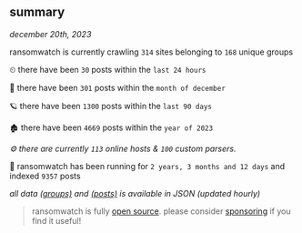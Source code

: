 
## summary
_december 20th, 2023_

ransomwatch is currently crawling `314` sites belonging to `168` unique groups

⏲ there have been `30` posts within the `last 24 hours`

🦈 there have been `301` posts within the `month of december`

🪐 there have been `1300` posts within the `last 90 days`

🏚 there have been `4669` posts within the `year of 2023`

_⚙️ there are currently `113` online hosts & `100` custom parsers._

🦕 ransomwatch has been running for `2 years, 3 months and 12 days` and indexed `9357` posts

_all data  [(groups)](http://ransomwhat.telemetry.ltd/groups) and [(posts)](http://ransomwhat.telemetry.ltd/posts) is available in JSON (updated hourly)_

> ransomwatch is fully [open source](https://github.com/joshhighet/ransomwatch#ransomwatch--). please consider [sponsoring](https://github.com/sponsors/joshhighet) if you find it useful!
